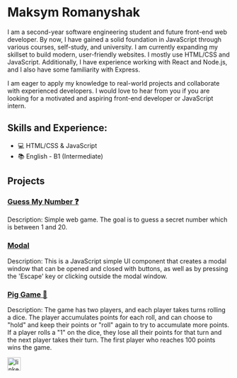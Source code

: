 # Maksym Romanyshak
I am a second-year software engineering student and future front-end web developer. By now, I have gained a solid foundation in JavaScript through various courses, self-study, and university. I am currently expanding my skillset to build modern, user-friendly websites. I mostly use HTML/CSS and JavaScript. Additionally, I have experience working with React and Node.js, and I also have some familiarity with Express.

I am eager to apply my knowledge to real-world projects and collaborate with experienced developers. I would love to hear from you if you are looking for a motivated and aspiring front-end developer or JavaScript intern.

## Skills and Experience:
* 💻 HTML/CSS & JavaScript
* 📚 English - B1 (Intermediate)

## Projects
### [Guess My Number ❓](https://github.com/MaksymRomanyshak/GuessMyNumber)
Description: Simple web game. The goal is to guess a secret number which is between 1 and 20.
### [Modal](https://github.com/MaksymRomanyshak/Modal)
Description: This is a JavaScript simple UI component that creates a modal window that can be opened and closed with buttons, as well as by pressing the 'Escape' key or clicking outside the modal window.
### [Pig Game 🎲](https://github.com/MaksymRomanyshak/PigGame)
Description: The game has two players, and each player takes turns rolling a dice. The player accumulates points for each roll, and can choose to "hold" and keep their points or "roll" again to try to accumulate more points. If a player rolls a "1" on the dice, they lose all their points for that turn and the next player takes their turn. The first player who reaches 100 points wins the game.

[<img src='https://cdn.jsdelivr.net/npm/simple-icons@3.0.1/icons/linkedin.svg' alt='linkedin' height='30'>](https://www.linkedin.com/in/maksym-romanyshak-05447b270//)  

